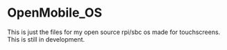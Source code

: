 # OpenMobile_OS
This is just the files for my open source rpi/sbc os made for touchscreens. This is still in development.
